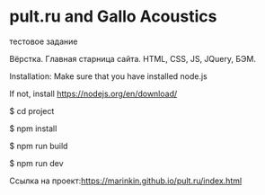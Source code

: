 # pult.ru and Gallo Acoustics

тестовое задание

Вёрстка. 
Главная старница сайта.
HTML, CSS, JS, JQuery, БЭМ.

Installation:
Make sure that you have  installed node.js

If not, install https://nodejs.org/en/download/

$ cd project

$ npm install

$ npm run build

$ npm run dev


Ссылка на проект:https://marinkin.github.io/pult.ru/index.html
